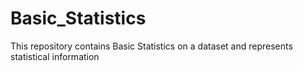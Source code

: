 # Basic_Statistics
This repository contains Basic Statistics on a dataset and represents statistical information
